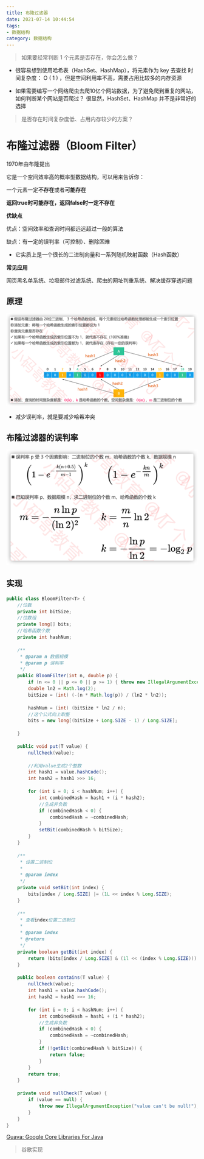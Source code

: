 ```yaml
---
title: 布隆过滤器
date: 2021-07-14 10:44:54
tags:
- 数据结构
category: 数据结构
---
```


<!-- more -->

>  如果要经常判断 1 个元素是否存在，你会怎么做？ 

- 很容易想到使用哈希表（HashSet、HashMap），将元素作为 key 去查找 时间复杂度： O ( 1 ) ，但是空间利用率不高，需要占用比较多的内存资源

- 如果需要编写一个网络爬虫去爬10亿个网站数据，为了避免爬到重复的网站，如何判断某个网站是否爬过？ 很显然，HashSet、HashMap 并不是非常好的选择

>  是否存在时间复杂度低、占用内存较少的方案？ 

# 布隆过滤器（Bloom Filter）

1970年由布隆提出

它是一个空间效率高的概率型数据结构，可以用来告诉你：

一个元素一定**不存在**或者**可能存在**

**返回true时可能存在，返回false时一定不存在**

**优缺点**

优点：空间效率和查询时间都远远超过一般的算法 

缺点：有一定的误判率（可控制）、删除困难

- 它实质上是一个很长的二进制向量和一系列随机映射函数（Hash函数）

**常见应用**

网页黑名单系统、垃圾邮件过滤系统、爬虫的网址判重系统、解决缓存穿透问题

 ## 原理

![image-20210714111919467](https://raw.githubusercontent.com/C1EYE/figureBed/main/img/20210714111919.png)

- 减少误判率，就是要减少哈希冲突

## 布隆过滤器的误判率

![image-20210714112922814](https://raw.githubusercontent.com/C1EYE/figureBed/main/img/20210714112922.png)

## 实现

```java
public class BloomFilter<T> {
    //位数
    private int bitSize;
    //位数组
    private long[] bits;
    //哈希函数个数
    private int hashNum;

    /**
     * @param n 数据规模
     * @param p 误判率
     */
    public BloomFilter(int n, double p) {
        if (n <= 0 || p <= 0 || p >= 1) { throw new IllegalArgumentException("n must be > 0,q must between 0 and 1"); }
        double ln2 = Math.log(2);
        bitSize = (int) (-(n * Math.log(p)) / (ln2 * ln2));

        hashNum = (int) (bitSize * ln2 / n);
        //这个公式向上取整
        bits = new long[(bitSize + Long.SIZE - 1) / Long.SIZE];

    }

    public void put(T value) {
        nullCheck(value);

        //利用value生成2个整数
        int hash1 = value.hashCode();
        int hash2 = hash1 >>> 16;

        for (int i = 0; i < hashNum; i++) {
            int combinedHash = hash1 + (i * hash2);
            //生成非负数
            if (combinedHash < 0) {
                combinedHash = ~combinedHash;
            }
            setBit(combinedHash % bitSize);
        }
    }

    /**
     * 设置二进制位
     *
     * @param index
     */
    private void setBit(int index) {
        bits[index / Long.SIZE] |= (1L << index % Long.SIZE);
    }

    /**
     * 查看index位置二进制位
     *
     * @param index
     * @return
     */
    private boolean getBit(int index) {
        return (bits[index / Long.SIZE] & (1l << (index % Long.SIZE))) != 0;
    }

    public boolean contains(T value) {
        nullCheck(value);
        int hash1 = value.hashCode();
        int hash2 = hash1 >>> 16;

        for (int i = 0; i < hashNum; i++) {
            int combinedHash = hash1 + (i * hash2);
            //生成非负数
            if (combinedHash < 0) {
                combinedHash = ~combinedHash;
            }
            if (!getBit(combinedHash % bitSize)) {
                return false;
            }
        }
        return true;
    }

    private void nullCheck(T value) {
        if (value == null) {
            throw new IllegalArgumentException("value can't be null!");
        }
    }
}

```

[Guava: Google Core Libraries For Java]( https://mvnrepository.com/artifact/com.google.guava/guava)

> 谷歌实现

